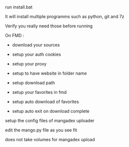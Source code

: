 run install.bat

It will install multiple programms such as python, git and 7z

Verify you really need those before running

On FMD :

- download your sources

- setup your auth cookies

- setup your proxy

- setup to have website in folder name

- setup download path

- setup your favorites in fmd

- setup auto download of favorites

- setup auto exit on download complete


setup the config files of mangadex uploader


edit the mango.py file as you see fit

does not take volumes for mangadex upload
